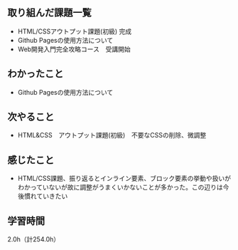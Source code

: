 ## 取り組んだ課題一覧
- HTML/CSSアウトプット課題(初級) 完成
- Github Pagesの使用方法について
- Web開発入門完全攻略コース　受講開始

## わかったこと
- Github Pagesの使用方法について

## 次やること
- HTML&CSS　アウトプット課題(初級)　不要なCSSの削除、微調整

## 感じたこと
- HTML/CSS課題、振り返るとインライン要素、ブロック要素の挙動や扱いがわかっていないが故に調整がうまくいかないことが多かった。この辺りは今後慣れていきたい
  
## 学習時間
2.0h（計254.0h）
